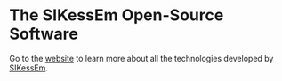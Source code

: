 # The SIKessEm Open-Source Software

Go to the [website](https://oss.sikessem.com) to learn more about all the technologies developed by [SIKessEm](https://sikessem.com).
